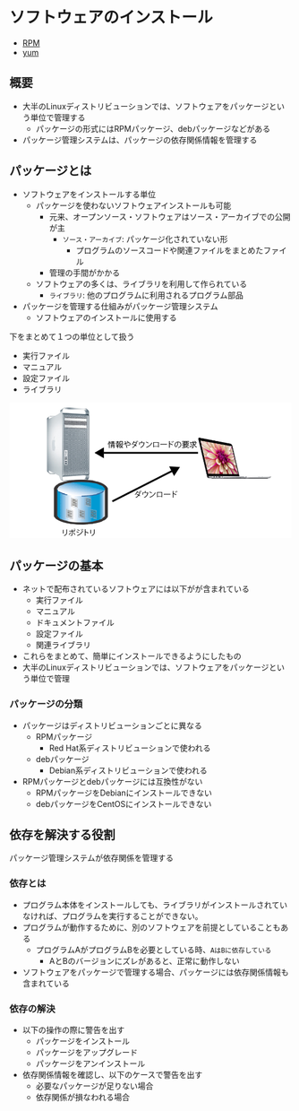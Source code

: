 # ソフトウェアのインストール

* [RPM](01)
* [yum](02)

## 概要

* 大半のLinuxディストリビューションでは、ソフトウェアをパッケージという単位で管理する
    * パッケージの形式にはRPMパッケージ、debパッケージなどがある
* パッケージ管理システムは、パッケージの依存関係情報を管理する

## パッケージとは

* ソフトウェアをインストールする単位
    * パッケージを使わないソフトウェアインストールも可能
        * 元来、オープンソース・ソフトウェアはソース・アーカイブでの公開が主
            * `ソース・アーカイブ`: パッケージ化されていない形
                * プログラムのソースコードや関連ファイルをまとめたファイル
        * 管理の手間がかかる
    * ソフトウェアの多くは、ライブラリを利用して作られている
        * `ライブラリ`: 他のプログラムに利用されるプログラム部品
* パッケージを管理する仕組みがパッケージ管理システム
    * ソフトウェアのインストールに使用する

下をまとめて１つの単位として扱う

* 実行ファイル
* マニュアル
* 設定ファイル
* ライブラリ

![image](image/package.png)

## パッケージの基本

* ネットで配布されているソフトウェアには以下がが含まれている
    * 実行ファイル
    * マニュアル
    * ドキュメントファイル
    * 設定ファイル
    * 関連ライブラリ
* これらをまとめて、簡単にインストールできるようにしたもの
* 大半のLinuxディストリビューションでは、ソフトウェアをパッケージという単位で管理

### パッケージの分類

* パッケージはディストリビューションごとに異なる
    * RPMパッケージ
        * Red Hat系ディストリビューションで使われる
    * debパッケージ
        * Debian系ディストリビューションで使われる
* RPMパッケージとdebパッケージには互換性がない
    * RPMパッケージをDebianにインストールできない
    * debパッケージをCentOSにインストールできない

## 依存を解決する役割

パッケージ管理システムが依存関係を管理する

### 依存とは

* プログラム本体をインストールしても、ライブラリがインストールされていなければ、プログラムを実行することができない。
* プログラムが動作するために、別のソフトウェアを前提としていることもある
    * プログラムAがプログラムBを必要としている時、`AはBに依存している`
        * AとBのバージョンにズレがあると、正常に動作しない
* ソフトウェアをパッケージで管理する場合、パッケージには依存関係情報も含まれている

### 依存の解決

* 以下の操作の際に警告を出す
    * パッケージをインストール
    * パッケージをアップグレード
    * パッケージをアンインストール
* 依存関係情報を確認し、以下のケースで警告を出す
    * 必要なパッケージが足りない場合
    * 依存関係が損なわれる場合
